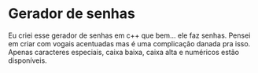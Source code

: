 # Gerador de senhas

Eu criei esse gerador de senhas em c++ que bem... ele faz senhas.
Pensei em criar com vogais acentuadas mas é uma complicação danada pra isso.
Apenas caracteres especiais, caixa baixa, caixa alta e numéricos estão disponíveis.


